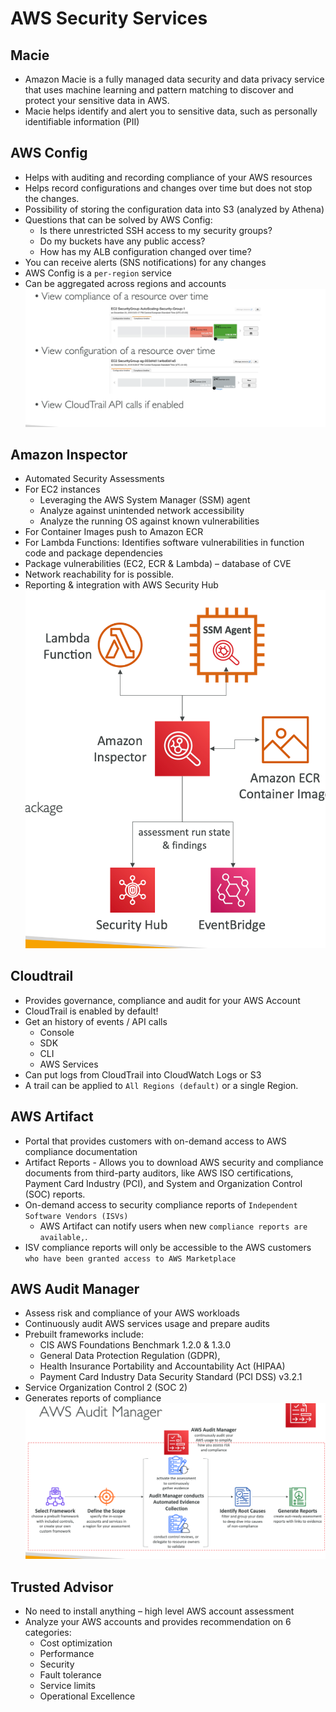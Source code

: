 # AWS Security Services
## Macie
- Amazon Macie is a fully managed data security and data privacy service that uses machine learning and pattern matching to discover and protect your sensitive data in AWS.
- Macie helps identify and alert you to sensitive data, such as personally identifiable information (PII)
## AWS Config
- Helps with auditing and recording compliance of your AWS resources
- Helps record configurations and changes over time but does not stop the changes.
- Possibility of storing the configuration data into S3 (analyzed by Athena)
- Questions that can be solved by AWS Config:
    - Is there unrestricted SSH access to my security groups?
    - Do my buckets have any public access?
    - How has my ALB configuration changed over time?
- You can receive alerts (SNS notifications) for any changes
- AWS Config is a `per-region` service
- Can be aggregated across regions and accounts
![alt text](image-20.png)

## Amazon Inspector
- Automated Security Assessments
- For EC2 instances
    - Leveraging the AWS System Manager (SSM) agent
    - Analyze against unintended network accessibility
    - Analyze the running OS against known vulnerabilities
- For Container Images push to Amazon ECR
- For Lambda Functions: Identifies software 
vulnerabilities in function code and package dependencies
- Package vulnerabilities (EC2, ECR & Lambda) – database of CVE
- Network reachability for is possible.
- Reporting & integration with AWS Security Hub
![alt text](image-21.png)
## Cloudtrail
- Provides governance, compliance and audit for your AWS Account
- CloudTrail is enabled by default!
- Get an history of events / API calls
    - Console
    - SDK
    - CLI
    - AWS Services
- Can put logs from CloudTrail into CloudWatch Logs or S3
- A trail can be applied to `All Regions (default)` or a single Region.
## AWS Artifact

- Portal that provides customers with on-demand access to AWS compliance documentation 
- Artifact Reports - Allows you to download AWS security and compliance documents from third-party auditors, like AWS ISO certifications, Payment
Card Industry (PCI), and System and Organization Control (SOC) reports.
- On-demand access to security compliance reports of `Independent Software Vendors (ISVs)`
    - AWS Artifact can notify users when new `compliance reports are available,`.
- ISV compliance reports will only be accessible to the AWS customers` who have been granted access to AWS Marketplace`

## AWS Audit Manager
- Assess risk and compliance of your AWS workloads
- Continuously audit AWS services usage and prepare audits
- Prebuilt frameworks include:
    - CIS AWS Foundations Benchmark 1.2.0 & 1.3.0
    - General Data Protection Regulation (GDPR),
    - Health Insurance Portability and Accountability Act (HIPAA)
    - Payment Card Industry Data Security Standard (PCI DSS) v3.2.1
- Service Organization Control 2 (SOC 2)
- Generates reports of compliance
![alt text](image-22.png)

## Trusted Advisor
- No need to install anything – high level
AWS account assessment
- Analyze your AWS accounts and provides recommendation on 6 categories:
    - Cost optimization
    - Performance
    - Security
    - Fault tolerance
    - Service limits
    - Operational Excellence
